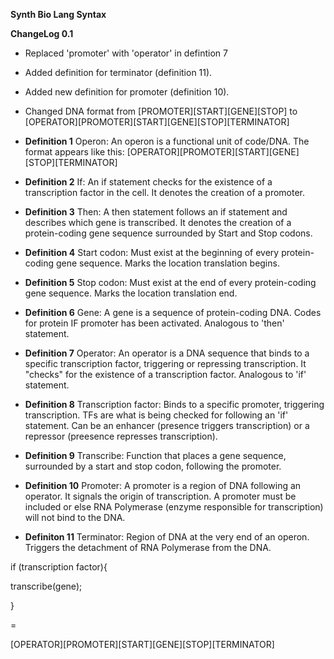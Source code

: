 **Synth Bio Lang Syntax**

**ChangeLog 0.1**
* Replaced 'promoter' with 'operator' in defintion 7
* Added definition for terminator (definition 11).
* Added new definition for promoter (definition 10).
* Changed DNA format from [PROMOTER][START][GENE][STOP] to [OPERATOR][PROMOTER][START][GENE][STOP][TERMINATOR]


* **Definition 1**
	Operon: An operon is a functional unit of code/DNA. 
	The format appears like this: [OPERATOR][PROMOTER][START][GENE][STOP][TERMINATOR]
* **Definition 2**
	If: An if statement checks for the existence of a transcription factor in the cell.
	It denotes the creation of a promoter.
* **Definition 3**
	Then: A then statement follows an if statement and describes which gene is transcribed. 
	It denotes the creation of a protein-coding gene sequence surrounded by Start and Stop codons.
* **Definition 4**
	Start codon: Must exist at the beginning of every protein-coding gene sequence. 
	Marks the location translation begins.
* **Definition 5**
	Stop codon: Must exist at the end of every protein-coding gene sequence.
	Marks the location translation end.
* **Definition 6**
	Gene: A gene is a sequence of protein-coding DNA. Codes for protein IF promoter 
	has been activated. Analogous to 'then' statement.  
* **Definition 7**
	Operator: An operator is a DNA sequence that binds to a specific transcription factor, 
	triggering or repressing transcription. It "checks" for the existence of a transcription factor.
	Analogous to 'if' statement. 
* **Definition 8**
	Transcription factor: Binds to a specific promoter, triggering transcription. 
	TFs are what is being checked for following an 'if' statement. Can be an enhancer (presence triggers transcription) or
	a repressor (preesence represses transcription).
* **Definition 9**
	Transcribe: Function that places a gene sequence, surrounded by a start and stop codon, following the promoter.
* **Definition 10** 
	Promoter: A promoter is a region of DNA following an operator. It signals the origin of transcription. A promoter must be 		included or else RNA Polymerase (enzyme responsible for transcription) will not bind to the DNA.
* **Definiton 11**
	Terminator: Region of DNA at the very end of an operon. Triggers the detachment of RNA Polymerase from the DNA.

if (transcription factor){

transcribe(gene);
    
}

=

[OPERATOR][PROMOTER][START][GENE][STOP][TERMINATOR]
